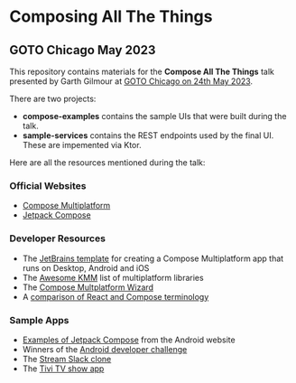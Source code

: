 # Composing All The Things

## GOTO Chicago May 2023

This repository contains materials for the **Compose All The Things** talk presented by Garth Gilmour at [GOTO Chicago on 24th May 2023](https://gotochgo.com/2023/schedule?date=2023-05-24).

There are two projects:

* **compose-examples** contains the sample UIs that were built during the talk.
* **sample-services** contains the REST endpoints used by the final UI. These are impemented via Ktor.

Here are all the resources mentioned during the talk:

### Official Websites 
* [Compose Multiplatform](https://jb.gg/compose)
* [Jetpack Compose](https://developer.android.com/jetpack/compose)

### Developer Resources
* The [JetBrains template](https://github.com/JetBrains/compose-multiplatform-template) for creating a Compose Multiplatform app that runs on Desktop, Android and iOS
* The [Awesome KMM](https://github.com/terrakok/kmm-awesome) list of multiplatform libraries
* The [Compose Multplatform Wizard](https://terrakok.github.io/Compose-Multiplatform-Wizard/)
* A [comparison of React and Compose terminology](https://tigeroakes.com/posts/react-to-compose-dictionary/)

### Sample Apps
* [Examples of Jetpack Compose](https://github.com/android/compose-samples/) from the Android website
* Winners of the [Android developer challenge](https://android-developers.googleblog.com/2021/05/androiddevchallenge-its-wrap.html)
* The [Stream Slack clone](https://github.com/GetStream/stream-slack-clone-android)
* The [Tivi TV show app](https://github.com/chrisbanes/tivi)